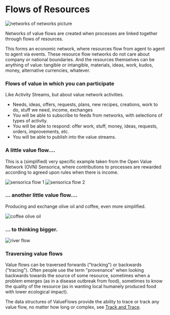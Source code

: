 # Flows of Resources

![networks of networks picture](https://rawgit.com/valueflows/valueflows/master/release-doc-in-process/network-of-networks.png)

Networks of value flows are created when processes are linked together through flows of resources.

This forms an economic network, where resources flow from agent to agent to agent via events. These resource flow networks do not care about company or national boundaries.  And the resources themselves can be anything of value: tangible or intangible, materials, ideas, work, kudos, money, alternative currencies, whatever.


### Flows of value in which you can participate

Like Activity Streams, but about value network activities.
* Needs, ideas, offers, requests, plans, new recipes, creations, work to do, stuff we need, income, exchanges
* You will be able to subscribe to feeds from networks, with selections of types of activity.
* You will be able to respond: offer work, stuff, money, ideas, requests, orders, improvements, etc.
* You will be able to publish into the value streams.

### A little value flow....

This is a (simplified) very specific example taken from the Open Value Network (OVN) Sensorica, where contributions to processes are rewarded according to agreed upon rules when there is income.

![sensorica flow 1](https://rawgit.com/valueflows/valueflows/master/release-doc-in-process/sens-flow-1.png)
![sensorica flow 2](https://rawgit.com/valueflows/valueflows/master/release-doc-in-process/sens-flow-2.png)

### ... another little value flow....

Producing and exchange olive oil and coffee, even more simplified.

![coffee olive oil](https://rawgit.com/valueflows/valueflows/master/release-doc-in-process/coffee-oliveoil-flows.png)

### ... to thinking bigger.

![river flow](https://rawgit.com/valueflows/valueflows/master/release-doc-in-process/vf-river.png)

### Traversing value flows

Value flows can be traversed forwards ("tracking") or backwards ("tracing").  Often people use the term "provenance" when looking backwards towards the source of some resource, sometimes when a problem emerges (as in a disease outbreak from food), sometimes to know the quality of the resource (as in wanting local humanely produced food with lower ecological impact).

The data structures of ValueFlows provide the ability to trace or track any value flow, no matter how long or complex, see [Track and Trace](https://valueflo.ws/appendix/track.html).
